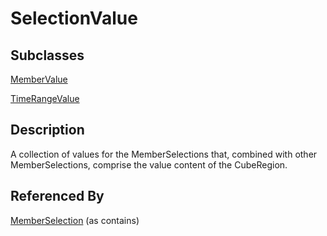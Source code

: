 
# SelectionValue



## Subclasses

[MemberValue](MemberValue.md)

[TimeRangeValue](TimeRangeValue.md)



## Description

A collection of values for the MemberSelections that, combined with other MemberSelections, comprise the value content of the CubeRegion.






## Referenced By

[MemberSelection](MemberSelection.md) (as contains)


